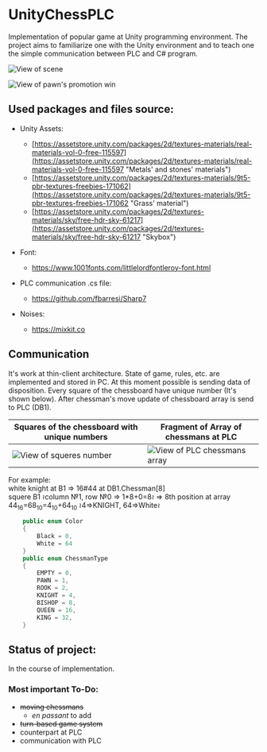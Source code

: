 # UnityChessPLC
Implementation of popular game at Unity programming environment.
The project aims to familiarize one with the Unity environment and to teach one the simple communication between PLC and C# program.

![View of scene](https://db5pap001files.storage.live.com/y4msCMl5ai7r8vyRBozCZU3J-4n8_CDYnh5AdBJpnwl4UdG4CwprKVCoKJR7FsVzpDk8sMNrKmZmfzQz3-VJfsSeYqpZ5J5RvJgTWyvoifnKmDsVUuDG7AOiP5UysabpfeY_54VWHrj2JVBGy-sr7GRFp0uLhYzEg2kRp6JHryhfcxQujecRie4jy_EjQcaBFNQ?width=1861&height=967&cropmode=none)

![View of pawn's promotion win](https://db5pap001files.storage.live.com/y4mnoP4Fwr3km9hiY-U5-I-f5g_Ffk163EQOfejuk5JFCskp5HqFbW-70pUqeEI94hk2Cszk-bk0WySXkh7ex-mERvplFea0AKuwMQ_KP04eGcKYu2QVZc9QHMQyAOp1kMsgHdmsTAQGnyQ5U6Gsi43LSmZlEXQzSUEJyfwzzN9Lhp07eX2hdgGIA072E5G3_ky?width=1909&height=1033&cropmode=none)

## Used packages and files source:
* Unity Assets:
  - [https://assetstore.unity.com/packages/2d/textures-materials/real-materials-vol-0-free-115597](https://assetstore.unity.com/packages/2d/textures-materials/real-materials-vol-0-free-115597 "Metals' and stones' materials")
  - [https://assetstore.unity.com/packages/2d/textures-materials/9t5-pbr-textures-freebies-171062](https://assetstore.unity.com/packages/2d/textures-materials/9t5-pbr-textures-freebies-171062 "Grass' material")
  - [https://assetstore.unity.com/packages/2d/textures-materials/sky/free-hdr-sky-61217](https://assetstore.unity.com/packages/2d/textures-materials/sky/free-hdr-sky-61217 "Skybox")

* Font:
  - https://www.1001fonts.com/littlelordfontleroy-font.html

* PLC communication .cs file:
  - https://github.com/fbarresi/Sharp7

* Noises:
  -  https://mixkit.co

## Communication
It's work at thin-client architecture. State of game, rules, etc. are implemented and stored in PC. At this moment possible is sending data of disposition. Every square of the chessboard have unique number (It's shown below). After chessman's move update of chessboard array is send to PLC (DB1).

Squares of the chessboard with unique numbers | Fragment of Array of chessmans at PLC
------------- | -------------
![View of squeres number](https://db5pap001files.storage.live.com/y4mQODA2IoaUHPxUKx6PpMuLSDKHu8kffW1dii1P6RssqlkNwuZTdXvctREkWD9sWGsK79Uw00ob8itVo1AUJW-_iPO9VUI5B1zoaDnoiJoX4S4EjQxMFbG4Y6fMXQdGP570RZ0UVsMQgJ3oDD7cmMDFtBrsciKECGeUlJ41dqRFXKpaLsjZnoBqU-mM02gwXk1?width=1436&height=719&cropmode=none) | ![View of PLC chessmans array](https://db5pap001files.storage.live.com/y4m2eZR_LiEdzNC2zgoxVA9Rahii0iEfdJxWTS-leRbZuT6AWFyzM4KTOjrAjnwAuxsbzt4AtITXlEGylnM_kQ4xw32ovg6VeYOcU0MD6bv1f9e694JWWIgIjZi9GdLzRBHX1UB3y37e-axpSD6Qd2HE1LqshQ4dOAd-LETwf6iDYhI3IhFLAgwzVcHcrgWk64X?width=739&height=527&cropmode=none)

For example:  
    white knight at B1 => 16#44 at DB1.Chessman[8]  
    squere B1 ≀column №1, row №0 => 1*8+0=8≀ => 8th position at array  
    44<sub>16</sub>=68<sub>10</sub>=4<sub>10</sub>+64<sub>10</sub> ≀4=>KNIGHT, 64=>White≀

```csharp
    public enum Color
    {
        Black = 0,
        White = 64
    }
    public enum ChessmanType
    {
        EMPTY = 0,
        PAWN = 1,
        ROOK = 2,
        KNIGHT = 4,
        BISHOP = 8,
        QUEEN = 16,
        KING = 32,
    }
```

## Status of project:
In the course of implementation.

### Most important To-Do:
* ~~moving chessmans~~ 
  - *en passant* to add
* ~~turn-based game system~~
* counterpart at PLC
* communication with PLC
